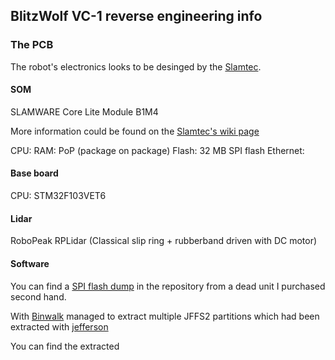 ## BlitzWolf VC-1 reverse engineering info

### The PCB

The robot's electronics looks to be desinged by the [Slamtec](https://wiki.slamtec.com).


#### SOM

SLAMWARE Core Lite Module B1M4

More information could be found on the [Slamtec's wiki page](https://wiki.slamtec.com/pages/viewpage.action?pageId=7929902)

CPU: 
RAM: PoP (package on package)
Flash: 32 MB SPI flash
Ethernet: 

#### Base board

CPU: STM32F103VET6


#### Lidar

RoboPeak RPLidar (Classical slip ring + rubberband driven with DC motor)

#### Software

You can find a [SPI flash dump](readout.bin) in the repository from a dead unit I purchased second hand.

With [Binwalk](https://github.com/ReFirmLabs/binwalk) managed to extract multiple JFFS2 partitions which had been extracted with [jefferson](https://github.com/sviehb/jefferson)

You can find the extracted 
